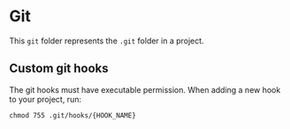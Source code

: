 # Git

This `git` folder represents the `.git` folder in a project.

## Custom git hooks

The git hooks must have executable permission.
When adding a new hook to your project, run:

```shell
chmod 755 .git/hooks/{HOOK_NAME}
```
